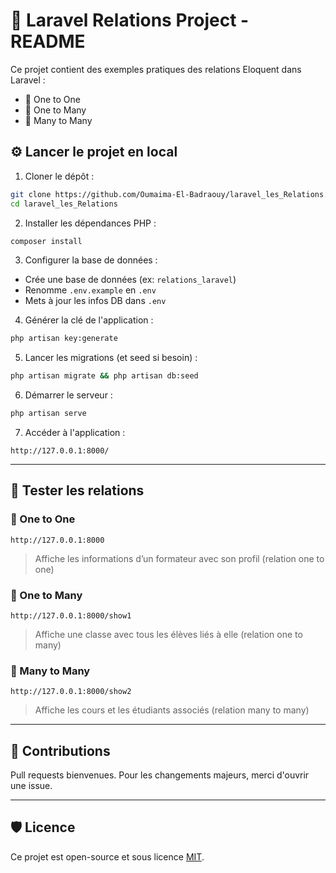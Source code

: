 # 📘 Laravel Relations Project - README

Ce projet contient des exemples pratiques des relations Eloquent dans Laravel :
- 🔁 One to One
- 🔁 One to Many
- 🔁 Many to Many

## ⚙️ Lancer le projet en local

1. Cloner le dépôt :
```bash
git clone https://github.com/Oumaima-El-Badraouy/laravel_les_Relations.git
cd laravel_les_Relations
```

2. Installer les dépendances PHP :
```bash
composer install
```

3. Configurer la base de données :
- Crée une base de données (ex: `relations_laravel`)
- Renomme `.env.example` en `.env`
- Mets à jour les infos DB dans `.env`

4. Générer la clé de l'application :
```bash
php artisan key:generate
```

5. Lancer les migrations (et seed si besoin) :
```bash
php artisan migrate && php artisan db:seed
```

6. Démarrer le serveur :
```bash
php artisan serve
```

7. Accéder à l'application :
```
http://127.0.0.1:8000/
```

---

## 🧪 Tester les relations

### 🔸 One to One
```text
http://127.0.0.1:8000
```
> Affiche les informations d’un formateur avec son profil (relation one to one)

### 🔸 One to Many
```text
http://127.0.0.1:8000/show1
```
> Affiche une classe avec tous les élèves liés à elle (relation one to many)

### 🔸 Many to Many
```text
http://127.0.0.1:8000/show2
```
> Affiche les cours et les étudiants associés (relation many to many)

---

## 🙌 Contributions
Pull requests bienvenues. Pour les changements majeurs, merci d'ouvrir une issue.

---

## 🛡️ Licence
Ce projet est open-source et sous licence [MIT](LICENSE).
